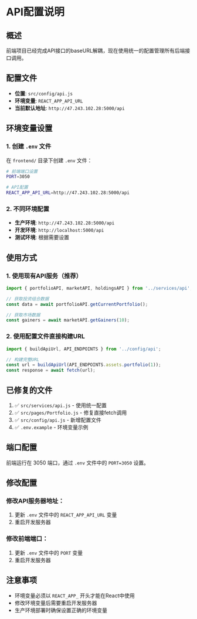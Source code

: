 # API配置说明

## 概述
前端项目已经完成API接口的baseURL解耦，现在使用统一的配置管理所有后端接口调用。

## 配置文件
- **位置**: `src/config/api.js`
- **环境变量**: `REACT_APP_API_URL`
- **当前默认地址**: `http://47.243.102.28:5000/api`

## 环境变量设置

### 1. 创建 `.env` 文件
在 `frontend/` 目录下创建 `.env` 文件：
```bash
# 前端端口设置
PORT=3050

# API配置
REACT_APP_API_URL=http://47.243.102.28:5000/api
```

### 2. 不同环境配置
- **生产环境**: `http://47.243.102.28:5000/api`
- **开发环境**: `http://localhost:5000/api`
- **测试环境**: 根据需要设置

## 使用方式

### 1. 使用现有API服务（推荐）
```javascript
import { portfolioAPI, marketAPI, holdingsAPI } from '../services/api';

// 获取投资组合数据
const data = await portfolioAPI.getCurrentPortfolio();

// 获取市场数据
const gainers = await marketAPI.getGainers(10);
```

### 2. 使用配置文件直接构建URL
```javascript
import { buildApiUrl, API_ENDPOINTS } from '../config/api';

// 构建完整URL
const url = buildApiUrl(API_ENDPOINTS.assets.portfolio(1));
const response = await fetch(url);
```

## 已修复的文件
1. ✅ `src/services/api.js` - 使用统一配置
2. ✅ `src/pages/Portfolio.js` - 修复直接fetch调用
3. ✅ `src/config/api.js` - 新增配置文件
4. ✅ `.env.example` - 环境变量示例

## 端口配置
前端运行在 3050 端口，通过 `.env` 文件中的 `PORT=3050` 设置。

## 修改配置
### 修改API服务器地址：
1. 更新 `.env` 文件中的 `REACT_APP_API_URL` 变量
2. 重启开发服务器

### 修改前端端口：
1. 更新 `.env` 文件中的 `PORT` 变量
2. 重启开发服务器

## 注意事项
- 环境变量必须以 `REACT_APP_` 开头才能在React中使用
- 修改环境变量后需要重启开发服务器
- 生产环境部署时确保设置正确的环境变量 
